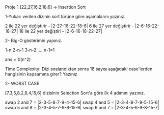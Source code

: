 Proje 1
[22,27,16,2,18,6] -> Insertion Sort

1-Yukarı verilen dizinin sort türüne göre aşamalarını yazınız.


2 ile 22 yer değiştirir - |2-27-16-22-18-6|
6 ile 27 yer değiştirir - |2-6-16-22-18-27|
18 ile 22 yer değiştiri - |2-6-16-18-22-27|

2- Big-O gösterimin yapınız.

1-n
2-n-1
3-n-2
....
n-1=1 

ans = 0(n^2)

Time Complexity: Dizi sıralandıktan sonra 18 sayısı aşağıdaki case'lerden hangisinin kapsamına girer? Yazınız

2- WORST CASE

[7,3,5,8,2,9,4,15,6] dizisinin Selection Sort'a göre ilk 4 adımını yazınız.

swap 2 and 7 = |2-3-5-8-7-9-4-15-6|
swap 4 and 5 = |2-3-4-8-7-9-5-15-6|
swap 5 and 8 = |2-3-4-5-7-9-8-15-6|
swap 6 and 7 = |2-3-4-5-6-9-8-15-7|





